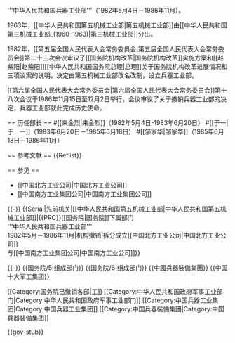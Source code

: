 '''中华人民共和国兵器工业部'''（1982年5月4日－1986年11月）。

1963年，[[中华人民共和国第五机械工业部|第五机械工业部]]由[[中华人民共和国第三机械工业部_(1960–1963)|第三机械工业部]]分出。

1982年，[[第五届全国人民代表大会常务委员会|第五届全国人民代表大会常务委员会]]第二十三次会议审议了[[国务院机构改革|国务院机构改革]]实施方案和[[赵紫阳|赵紫阳]][[中华人民共和国国务院总理|总理]]关于国务院机构改革进展情况和三项议案的说明，决定由第五机械工业部改名改制，设立兵器工业部。

[[第六届全国人民代表大会常务委员会|第六届全国人民代表大会常务委员会]]第十八次会议于1986年11月15日至12月2日举行，会议审议了关于撤销兵器工业部的决定，兵器工业部就此完成历史使命。

== 历任部长 ==
#[[来金烈|来金烈]]（1982年5月4日-1983年6月20日）
#[[于一|于　一]]（1983年6月20日－1985年6月18日）
#[[邹家华|邹家华]]（1985年6月18日－1986年11月）

== 参考文献 ==
{{Reflist}}

== 参见 ==
* [[中国北方工业公司|中国北方工业公司]]
* [[中国南方工业集团公司|中国南方工业集团公司]]

{{-}}
{{Serial|先前机关|[[中华人民共和国第五机械工业部|中华人民共和国第五机械工业部]]|{{PRC}}[[国务院|国务院]]下属部门<br />'''中华人民共和国兵器工业部'''<br />1982年5月－1986年11月|机构撤销|拆分成立[[中国北方工业公司|中国北方工业公司]]<br>与[[中国南方工业集团公司|中国南方工业公司]]}}


{{-}}
{{国务院/5|组成部门}}
{{国务院/6|组成部门}}
{{中國兵器裝備集團}}
{{中国十大军工集团}}

[[Category:国务院已撤销各部|工]]
[[Category:中华人民共和国政府军事工业部门|Category:中华人民共和国政府军事工业部门]]
[[Category:中国兵器工业集团|Category:中国兵器工业集团]]
[[Category:中国兵器裝備集团|Category:中国兵器裝備集团]]

{{gov-stub}}